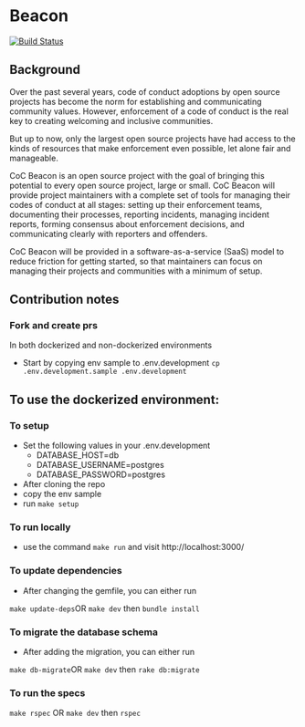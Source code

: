 # Beacon

[![Build Status](https://travis-ci.com/ContributorCovenant/beacon.svg?branch=release)](https://travis-ci.com/ContributorCovenant/beacon)

## Background

Over the past several years, code of conduct adoptions by open source projects has become the norm for establishing and communicating community values. However, enforcement of a code of conduct is the real key to creating welcoming and inclusive communities.

But up to now, only the largest open source projects have had access to the kinds of resources that make enforcement even possible, let alone fair and manageable.

CoC Beacon is an open source project with the goal of bringing this potential to every open source project, large or small. CoC Beacon will provide project maintainers with a complete set of tools for managing their codes of conduct at all stages: setting up their enforcement teams, documenting their processes, reporting incidents, managing incident reports, forming consensus about enforcement decisions, and communicating clearly with reporters and offenders.

CoC Beacon will be provided in a software-as-a-service (SaaS) model to reduce friction for getting started, so that maintainers can focus on managing their projects and communities with a minimum of setup.

## Contribution notes
### Fork and create prs
In both dockerized and non-dockerized environments

* Start by copying env sample to .env.development
    `cp .env.development.sample .env.development`

## To use the dockerized environment:

### To setup
* Set the following values in your .env.development
    - DATABASE_HOST=db
    - DATABASE_USERNAME=postgres
    - DATABASE_PASSWORD=postgres
* After cloning the repo
* copy the env sample
* run `make setup`

### To run locally
* use the command `make run` and visit http://localhost:3000/

### To update dependencies
* After changing the gemfile, you can either run

`make update-deps`OR `make dev` then `bundle install`

### To migrate the database schema
* After adding the migration, you can either run

`make db-migrate`OR `make dev` then `rake db:migrate`

### To run the specs
`make rspec` OR `make dev` then `rspec`

